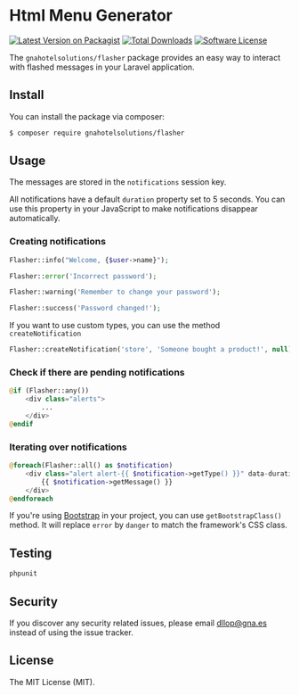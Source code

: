 # Html Menu Generator

[![Latest Version on Packagist](https://img.shields.io/packagist/v/gnahotelsolutions/flasher.svg?style=flat-square)](https://packagist.org/packages/gnahotelsolutions/flasher)
[![Total Downloads](https://img.shields.io/packagist/dt/gnahotelsolutions/flasher.svg?style=flat-square)](https://packagist.org/packages/gnahotelsolutions/flasher)
[![Software License](https://img.shields.io/badge/license-MIT-brightgreen.svg?style=flat-square)](LICENSE.md)


The `gnahotelsolutions/flasher` package provides an easy way to interact with flashed messages in your Laravel application.

## Install

You can install the package via composer:

```bash
$ composer require gnahotelsolutions/flasher
```

## Usage

The messages are stored in the `notifications` session key.

All notifications have a default `duration` property set to 5 seconds. You can use this property in your JavaScript to make notifications disappear automatically.

### Creating notifications

```php
Flasher::info("Welcome, {$user->name}");

Flasher::error('Incorrect password');

Flasher::warning('Remember to change your password');

Flasher::success('Password changed!');
```

If you want to use custom types, you can use the method `createNotification`

```php
Flasher::createNotification('store', 'Someone bought a product!', null);
```

### Check if there are pending notifications

```php
@if (Flasher::any())
    <div class="alerts">
        ...
    </div>
@endif
``` 

### Iterating over notifications

```php
@foreach(Flasher::all() as $notification)
    <div class="alert alert-{{ $notification->getType() }}" data-duration="{{ $notification->getDuration() }}">
        {{ $notification->getMessage() }}
    </div> 
@endforeach
```

If you're using [Bootstrap](https://getbootstrap.com) in your project, you can use `getBootstrapClass()` method. 
It will replace `error` by `danger` to match the framework's CSS class.

## Testing

``` bash
phpunit
```

## Security

If you discover any security related issues, please email dllop@gna.es instead of using the issue tracker.

## License

The MIT License (MIT).
